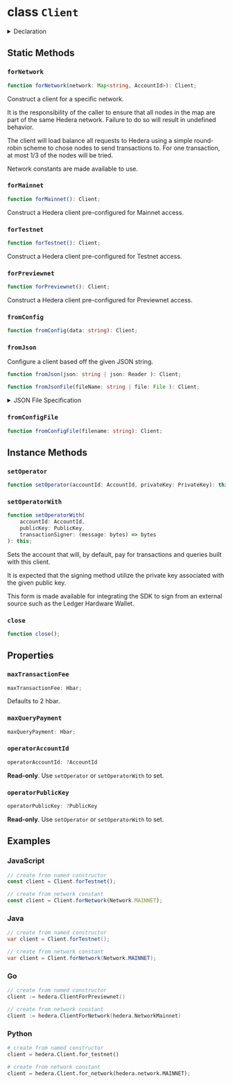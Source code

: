 # class `Client`

<details>

<summary>Declaration</summary>

```typescript
class Client {
    static forNetwork(network: Map<string, AccountId>): Client;

    static forMainnet(): Client;
    static forTestnet(): Client;
    static forPreviewnet(): Client;

    static fromConfig(data: string): Client;
    static fromConfigFile(filename: string): Client;

    setNetwork(network: Map<string, AccountId>): this;
    setMirrorNetwork(mirrorNetwork: string[]): this;

    readonly operatorAccountId: ?AccountId;
    readonly operatorPublicKey: ?PublicKey;

    setOperator(accountId: AccountId, privateKey: PrivateKey): this;
    setOperatorWith(
        accountId: AccountId,
        publicKey: PublicKey,
        transactionSigner: (message: bytes) => bytes
    ): this;

    close();

    maxTransactionFee: Hbar;
    maxQueryPayment: Hbar;
}
```

```typescript
namespace Network {
    const MAINNET: Map<string, AccountId>;

    const TESTNET: Map<string, AccountId>;

    const PREVIEWNET: Map<string, AccountId>;
}
```

</details>

## Static Methods

### `forNetwork`

```typescript
function forNetwork(network: Map<string, AccountId>): Client;
```

Construct a client for a specific network.

It is the responsibility of the caller to ensure that all nodes
in the map are part of the same Hedera network. Failure to do
so will result in undefined behavior.

The client will load balance all requests to Hedera using
a simple round-robin scheme to chose nodes to send transactions
to. For one transaction, at most 1/3 of the nodes will be tried.

Network constants are made available to use.

### `forMainnet`

```typescript
function forMainnet(): Client;
```

Construct a Hedera client pre-configured for Mainnet access.

### `forTestnet`

```typescript
function forTestnet(): Client;
```

Construct a Hedera client pre-configured for Testnet access.

### `forPreviewnet`

```typescript
function forPreviewnet(): Client;
```

Construct a Hedera client pre-configured for Previewnet access.

### `fromConfig`

```typescript
function fromConfig(data: string): Client;
```

### `fromJson`

Configure a client based off the given JSON string.

```typescript
function fromJson(json: string | json: Reader ): Client;
```

```typescript
function fromJsonFile(fileName: string | file: File ): Client;
```

<details>

<summary>JSON File Specification</summary>

`network` can be `mainnet`, `testnet`, `previewnet`, or a dictionary of Account ID to IP:PORT

```json
{
  "network": "mainnet",
}
```
or
```json
{
  "network": { "0.0.1": "0.testnet.hedera.com:50211" }
}
```

`operator` is an _optional_ object

```json
{
  "operator": {
    "accountId": "0.0.21",
    "privateKey": "302....",
  }
}
```

`mirrorNetwork` can be a network name (mainnet, previewnet, etc) or a list of addresses. `mirrorNetwork` defaults to the name of `network` _if_ that is a network name.

```json
{
  "mirrorNetwork": "mainnet",
}
```
or
```json
{
  "mirrorNetwork": [ "kabuto.sh:50211", "hedera.com:50211" ]
}
```
</details>

### `fromConfigFile`

```typescript
function fromConfigFile(filename: string): Client;
```

## Instance Methods

### `setOperator`

```typescript
function setOperator(accountId: AccountId, privateKey: PrivateKey): this;
```

### `setOperatorWith`

```typescript
function setOperatorWith(
    accountId: AccountId,
    publicKey: PublicKey,
    transactionSigner: (message: bytes) => bytes
): this;
```

Sets the account that will, by default, pay for transactions and queries built with this client.

It is expected that the signing method utilize the private key associated
with the given public key.

This form is made available for integrating the SDK to sign
from an external source such as the Ledger Hardware Wallet.

### `close`

```typescript
function close();
```

## Properties

### `maxTransactionFee`

```typescript
maxTransactionFee: Hbar;
```

Defaults to 2 hbar.

### `maxQueryPayment`

```typescript
maxQueryPayment: Hbar;
```

### `operatorAccountId`

```typescript
operatorAccountId: ?AccountId
```

**Read-only**. Use `setOperator` or `setOperatorWith` to set.

### `operatorPublicKey`

```typescript
operatorPublicKey: ?PublicKey
```

**Read-only**. Use `setOperator` or `setOperatorWith` to set.

## Examples

### JavaScript

```javascript
// create from named constructor
const client = Client.forTestnet();

// create from network constant
const client = Client.forNetwork(Network.MAINNET);
```

### Java

```java
// create from named constructor
var client = Client.forTestnet();

// create from network constant
var client = Client.forNetwork(Network.MAINNET);
```

### Go

```go
// create from named constructor
client := hedera.ClientForPreviewnet()

// create from network constant
client := hedera.ClientForNetwork(hedera.NetworkMainnet)
```

### Python

```python
# create from named constructor
client = hedera.Client.for_testnet()

# create from network constant
client = hedera.Client.for_network(hedera.network.MAINNET);
```
